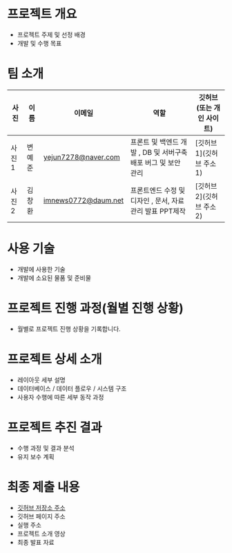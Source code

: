 # 프로젝트 개요
- 프로젝트 주제 및 선정 배경
- 개발 및 수행 목표

# 팀 소개
| 사진 | 이름 | 이메일 | 역할 | 깃허브(또는 개인 사이트) |
| --- | --- | --- | --- | --- |
| 사진1 | 변예준 | yejun7278@naver.com | 프론트 및 백엔드 개발 , DB 및 서버구축 배포 버그 및 보안 관리 | [깃허브1](깃허브 주소1) |
| 사진2 | 김창환 | imnews0772@daum.net | 프론트엔드 수정 및 디자인 , 문서, 자료 관리 발표 PPT제작 | [깃허브2](깃허브 주소2) |

# 사용 기술
- 개발에 사용한 기술
- 개발에 소요된 물품 및 준비물

# 프로젝트 진행 과정(월별 진행 상황)
- 월별로 프로젝트 진행 상황을 기록합니다.

# 프로젝트 상세 소개
- 레이아웃 세부 설명
- 데이터베이스 / 데이터 플로우 / 시스템 구조
- 사용자 수행에 따른 세부 동작 과정

# 프로젝트 추진 결과
- 수행 과정 및 결과 분석
- 유지 보수 계획

# 최종 제출 내용
- [깃허브 저장소 주소](https://github.com/GBSW-Stone/SowonLive)
- 깃허브 페이지 주소
- 실행 주소
- 프로젝트 소개 영상
- 최종 발표 자료

